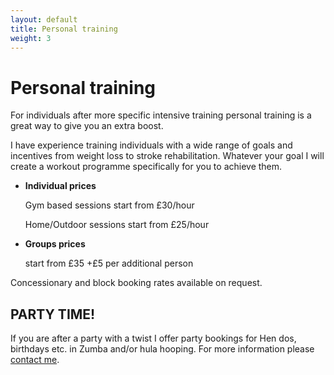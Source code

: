 ```yaml
---
layout: default
title: Personal training
weight: 3
---
```


Personal training
=================

For individuals after more specific intensive training personal training is a
great way to give you an extra boost.

I have experience training individuals with a wide range of goals and incentives
from weight loss to stroke rehabilitation. Whatever your goal I will create a
workout programme specifically for you to achieve them.

- **Individual prices**

  Gym based sessions start from £30/hour

  Home/Outdoor sessions start from £25/hour


- **Groups prices**

  start from £35 +£5 per additional person

Concessionary and block booking rates available on request.

## PARTY TIME!

If you are after a party with a twist I offer party bookings for Hen dos,
birthdays etc. in Zumba and/or hula hooping. For more information please
[contact me](/contact).
